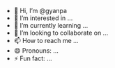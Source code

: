 - 👋 Hi, I’m @gyanpa
- 👀 I’m interested in ...
- 🌱 I’m currently learning ...
- 💞️ I’m looking to collaborate on ...
- 📫 How to reach me ...
- 😄 Pronouns: ...
- ⚡ Fun fact: ...

<!---
gyanpa/gyanpa is a ✨ special ✨ repository because its `README.md` (this file) appears on your GitHub profile.
You can click the Preview link to take a look at your changes.
--->
